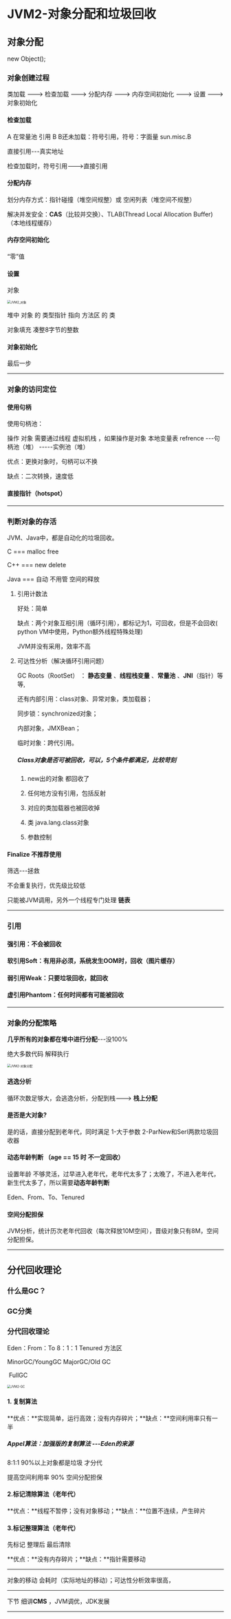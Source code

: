 # JVM2-对象分配和垃圾回收

## 对象分配

new Object();

### 对象创建过程

类加载 ---> 检查加载 ---> 分配内存 ---> 内存空间初始化 ---> 设置 ---> 对象初始化

#### 检查加载 

A 在常量池 引用 B B还未加载：符号引用，符号：字面量   sun.misc.B 

直接引用---真实地址

检查加载时，符号引用--->直接引用

#### 分配内存

划分内存方式：指针碰撞（堆空间规整）或 空闲列表（堆空间不规整）

解决并发安全：**CAS**（比较并交换）、TLAB(Thread Local Allocation Buffer) （本地线程缓存）

#### 内存空间初始化

“零”值

#### 设置

对象

<img src="/Users/alex/Alex/everyday/TechGoBlog/source/img/JVM2_对象.png" alt="JVM2_对象" style="zoom:50%;" />

堆中 对象 的 类型指针 指向 方法区 的 类 

对象填充 凑整8字节的整数

#### 对象初始化

最后一步

---

### 对象的访问定位

#### 使用句柄

使用句柄池：

操作 对象 需要通过线程 虚拟机栈 ，如果操作是对象 本地变量表 refrence ---句柄池（堆） -----实例池（堆）

优点：更换对象时，句柄可以不换

缺点：二次转换，速度低

#### 直接指针（hotspot）

---

### 判断对象的存活

JVM、Java中，都是自动化的垃圾回收。

C === malloc free

C++ === new delete

Java === 自动 不用管 空间的释放

1. 引用计数法

   好处：简单

   缺点：两个对象互相引用（循环引用），都标记为1，可回收，但是不会回收( python VM中使用，Python额外线程特殊处理)

   JVM并没有采用，效率不高

2. 可达性分析（解决循环引用问题）

   GC Roots（RootSet） ： **静态变量** 、**线程栈变量** 、**常量池** 、**JNI**（指针）等等, 

   还有内部引用：class对象、异常对象，类加载器；

   同步锁：synchronized对象；

   内部对象，JMXBean；

   临时对象：跨代引用。

   ##### Class对象是否可被回收，可以，5个条件都满足，比较苛刻

   1. new出的对象 都回收了
   2. 任何地方没有引用，包括反射

   3. 对应的类加载器也被回收掉
   4. 类 java.lang.class对象
   5. 参数控制

#### Finalize 不推荐使用 

筛选---拯救 

不会重复执行，优先级比较低

只能被JVM调用，另外一个线程专门处理 **链表**

---

### 引用

#### 强引用：不会被回收

#### 软引用Soft：有用非必须，系统发生OOM时，回收（图片缓存）

#### 弱引用Weak：只要垃圾回收，就回收

#### 虚引用Phantom：任何时间都有可能被回收

---

### 对象的分配策略

**几乎所有的对象都在堆中进行分配**---没100%

绝大多数代码 解释执行 

<img src="/Users/alex/Alex/everyday/TechGoBlog/source/img/JVM2-对象分配.png" alt="JVM2-对象分配" style="zoom:50%;" />

#### 逃逸分析

循环次数足够大，会逃逸分析，分配到栈---> **栈上分配**

#### 是否是大对象?

是的话，直接分配到老年代，同时满足 1-大于参数 2-ParNew和Serl两款垃圾回收器

#### 动态年龄判断 （age == 15 时 不一定回收）

设置年龄 不够灵活，过早进入老年代，老年代太多了；太晚了，不进入老年代，新生代太多了，所以需要**动态年龄判断**

Eden、From、To、Tenured

#### 空间分配担保

JVM分析，统计历次老年代回收（每次释放10M空间），晋级对象只有8M，空间分配担保。

---

## 分代回收理论

### 什么是GC？

### GC分类

### 分代回收理论

Eden：From：To   8：1：1		Tenured												方法区

MinorGC/YoungGC   					MajorGC/Old GC 

​							FullGC

<img src="/Users/alex/Desktop/JVM2-GC.png" alt="JVM2-GC" style="zoom:50%;" />

#### 1. 复制算法

**优点：**实现简单，运行高效；没有内存碎片；**缺点：**空间利用率只有一半

##### Appel算法：加强版的复制算法 ---Eden的来源

8:1:1 90%以上对象都是垃圾 才分代  

提高空间利用率 90% 空间分配担保

#### 2.标记清除算法（老年代）

**优点：**线程不暂停；没有对象移动；**缺点：**位置不连续，产生碎片

#### 3.标记整理算法（老年代）

先标记 整理后 最后清除 

**优点：**没有内存碎片；**缺点：**指针需要移动

---

对象的移动 会耗时（实际地址的移动）；可达性分析效率很高，

---

下节 细讲**CMS** ，JVM调优，JDK发展

---

